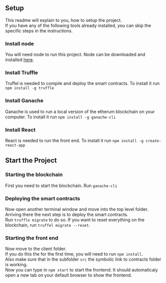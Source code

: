## Setup
  This readme will explain to you, how to setup the project.<br>
  If you have any of the following tools already installed, you can skip the specific steps in the instructions.

### Install node

You will need node to run this project. Node can be downloaded and installed [here](https://nodejs.org/en/).

### Install Truffle

Truffel is needed to compile and deploy the smart contracts. To install it run `npm install -g truffle`

### Install Ganache

Ganache is used to run a local version of the etherum blockchain on your computer. To install it run `npm install -g ganache-cli`

### Install React

React is needed to run the front end. To install it run `npm install -g create-react-app`

## Start the Project

### Starting the blockchain
First you need to start the blockchain. Run `ganache-cli`<br>

### Deploying the smart contracts
Now open another terminal window and move into the top level folder. Arriving there the next step is to deploy the smart contracts.<br>
Run `truffle migrate` to do so. If you want to reset everything on the blockchain, run `truffel migrate --reset`.

### Starting the front end

Now move to the client folder.<br>
If you do this the for the first time, you will need to run `npm install`.<br>
Also make sure that in the subfolder `src` the symbolic link to contracts folder is working.<br>
Now you can type in `npm start` to start the frontend. It should automaticaly open a new tab on your default browser to show the frontend.

